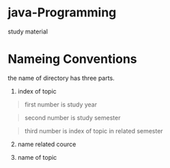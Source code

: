 # java-Programming

study material

# Nameing Conventions

the name of directory has three parts.

1. index of topic

> first number is study year

> second number is study semester

> third number is index of topic in related semester

2. name related cource

3. name of topic
